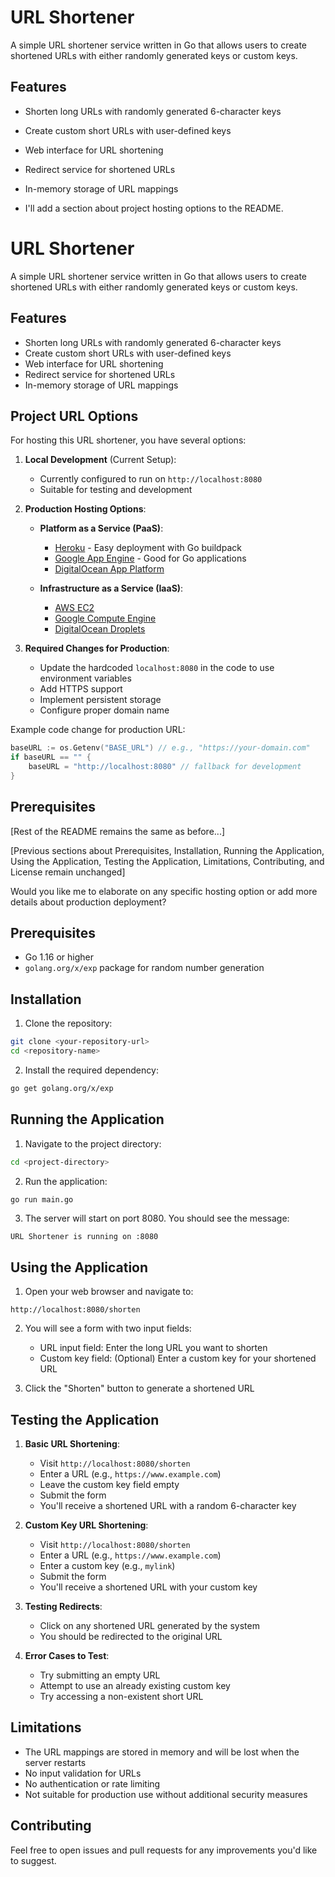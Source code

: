 



# URL Shortener

A simple URL shortener service written in Go that allows users to create shortened URLs with either randomly generated keys or custom keys.

## Features

- Shorten long URLs with randomly generated 6-character keys
- Create custom short URLs with user-defined keys
- Web interface for URL shortening
- Redirect service for shortened URLs
- In-memory storage of URL mappings

- I'll add a section about project hosting options to the README.

# URL Shortener

A simple URL shortener service written in Go that allows users to create shortened URLs with either randomly generated keys or custom keys.

## Features

- Shorten long URLs with randomly generated 6-character keys
- Create custom short URLs with user-defined keys
- Web interface for URL shortening
- Redirect service for shortened URLs
- In-memory storage of URL mappings

## Project URL Options

For hosting this URL shortener, you have several options:

1. **Local Development** (Current Setup):
   - Currently configured to run on `http://localhost:8080`
   - Suitable for testing and development

2. **Production Hosting Options**:
   - **Platform as a Service (PaaS)**:
     - [Heroku](https://heroku.com) - Easy deployment with Go buildpack
     - [Google App Engine](https://cloud.google.com/appengine) - Good for Go applications
     - [DigitalOcean App Platform](https://www.digitalocean.com/products/app-platform)
   
   - **Infrastructure as a Service (IaaS)**:
     - [AWS EC2](https://aws.amazon.com/ec2)
     - [Google Compute Engine](https://cloud.google.com/compute)
     - [DigitalOcean Droplets](https://www.digitalocean.com/products/droplets)

3. **Required Changes for Production**:
   - Update the hardcoded `localhost:8080` in the code to use environment variables
   - Add HTTPS support
   - Implement persistent storage
   - Configure proper domain name

Example code change for production URL:
```go
baseURL := os.Getenv("BASE_URL") // e.g., "https://your-domain.com"
if baseURL == "" {
    baseURL = "http://localhost:8080" // fallback for development
}
```

## Prerequisites

[Rest of the README remains the same as before...]

[Previous sections about Prerequisites, Installation, Running the Application, Using the Application, Testing the Application, Limitations, Contributing, and License remain unchanged]

Would you like me to elaborate on any specific hosting option or add more details about production deployment?

## Prerequisites

- Go 1.16 or higher
- `golang.org/x/exp` package for random number generation

## Installation

1. Clone the repository:
```bash
git clone <your-repository-url>
cd <repository-name>
```

2. Install the required dependency:
```bash
go get golang.org/x/exp
```

## Running the Application

1. Navigate to the project directory:
```bash
cd <project-directory>
```

2. Run the application:
```bash
go run main.go
```

3. The server will start on port 8080. You should see the message:
```
URL Shortener is running on :8080
```

## Using the Application

1. Open your web browser and navigate to:
```
http://localhost:8080/shorten
```

2. You will see a form with two input fields:
   - URL input field: Enter the long URL you want to shorten
   - Custom key field: (Optional) Enter a custom key for your shortened URL

3. Click the "Shorten" button to generate a shortened URL

## Testing the Application

1. **Basic URL Shortening**:
   - Visit `http://localhost:8080/shorten`
   - Enter a URL (e.g., `https://www.example.com`)
   - Leave the custom key field empty
   - Submit the form
   - You'll receive a shortened URL with a random 6-character key

2. **Custom Key URL Shortening**:
   - Visit `http://localhost:8080/shorten`
   - Enter a URL (e.g., `https://www.example.com`)
   - Enter a custom key (e.g., `mylink`)
   - Submit the form
   - You'll receive a shortened URL with your custom key

3. **Testing Redirects**:
   - Click on any shortened URL generated by the system
   - You should be redirected to the original URL

4. **Error Cases to Test**:
   - Try submitting an empty URL
   - Attempt to use an already existing custom key
   - Try accessing a non-existent short URL

## Limitations

- The URL mappings are stored in memory and will be lost when the server restarts
- No input validation for URLs
- No authentication or rate limiting
- Not suitable for production use without additional security measures

## Contributing

Feel free to open issues and pull requests for any improvements you'd like to suggest.

